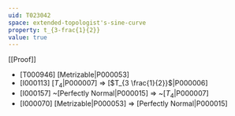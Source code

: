 ```yaml
---
uid: T023042
space: extended-topologist's-sine-curve
property: t_{3-frac{1}{2}}
value: true
---
```

[[Proof]]

* [T000946] [Metrizable|P000053]
* [I000113] [$T_4$|P000007] => [$T_{3 \frac{1}{2}}$|P000006]
* [I000157] ~[Perfectly Normal|P000015] => ~[$T_4$|P000007]
* [I000070] [Metrizable|P000053] => [Perfectly Normal|P000015]

